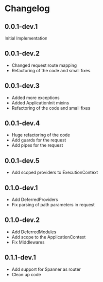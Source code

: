 # Changelog

## 0.0.1-dev.1

Initial Implementation

## 0.0.1-dev.2

- Changed request route mapping
- Refactoring of the code and small fixes

## 0.0.1-dev.3

- Added more exceptions
- Added ApplicationInit mixins
- Refactoring of the code and small fixes

## 0.0.1-dev.4

- Huge refactoring of the code
- Add guards for the request
- Add pipes for the request

## 0.0.1-dev.5

- Add scoped providers to ExecutionContext

## 0.1.0-dev.1

- Add DeferredProviders
- Fix parsing of path parameters in request

## 0.1.0-dev.2

- Add DeferredModules
- Add scope to the ApplicationContext
- Fix Middlewares

## 0.1.1-dev.1

- Add support for Spanner as router
- Clean up code
